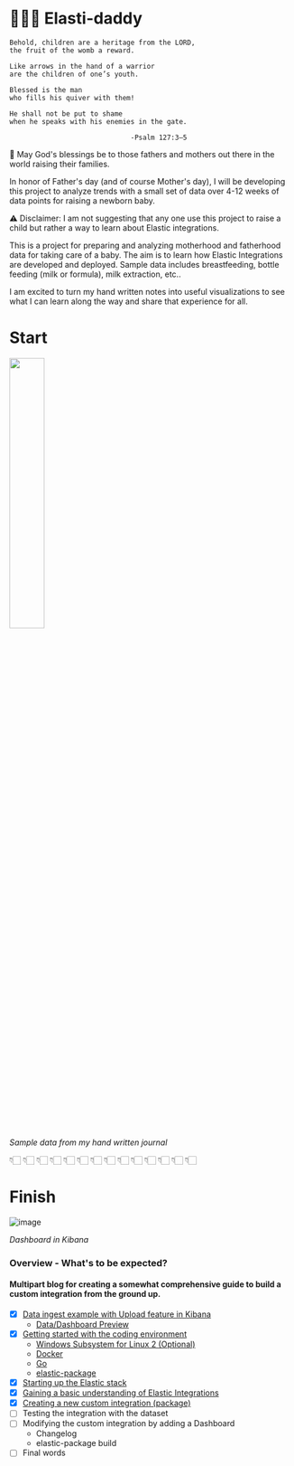 # 👨🏻‍🍼 Elasti-daddy

```
Behold, children are a heritage from the LORD,
the fruit of the womb a reward.

Like arrows in the hand of a warrior
are the children of one’s youth.

Blessed is the man
who fills his quiver with them!

He shall not be put to shame
when he speaks with his enemies in the gate.

                              -Psalm 127:3–5
```
🙏 May God's blessings be to those fathers and mothers out there in the world raising their families.  

In honor of Father's day (and of course Mother's day), I will be developing this project to analyze trends with a small set of data over 4-12 weeks of data points for raising a newborn baby. 

⚠️ Disclaimer: I am not suggesting that any one use this project to raise a child but rather a way to learn about Elastic integrations.

This is a project for preparing and analyzing motherhood and fatherhood data for taking care of a baby. The aim is to learn how Elastic Integrations are developed and deployed. Sample data includes breastfeeding, bottle feeding (milk or formula), milk extraction, etc..

I am excited to turn my hand written notes into useful visualizations to see what I can learn along the way and share that experience for all.

# Start
<img src="https://github.com/nicpenning/Elasti-daddy/assets/5582679/37a21ac0-7e91-4b77-8392-14f93d4ffbe5" width=35% height=35%>

*Sample data from my hand written journal*

👇🏻   👇🏻   👇🏻   👇🏻   👇🏻   👇🏻   👇🏻   👇🏻   👇🏻   👇🏻   👇🏻   👇🏻   👇🏻   👇🏻

# Finish
![image](https://github.com/nicpenning/Elasti-daddy/assets/5582679/082b00fc-d72d-4189-a226-ca5e0418047a)

*Dashboard in Kibana*
### Overview - What's to be expected?
#### Multipart blog for creating a somewhat comprehensive guide to build a custom integration from the ground up. 
- [x] [Data ingest example with Upload feature in Kibana](https://github.com/nicpenning/Elasti-daddy/blob/main/Blog%20Posts/Blog%20Post%20%231.%20Data%20Ingest.md)
  - [Data/Dashboard Preview](https://github.com/nicpenning/Elasti-daddy/blob/main/Blog%20Posts/Blog%20Post%20%231.%20Data%20Ingest.md#ta-da)
- [x] [Getting started with the coding environment](https://github.com/nicpenning/Elasti-daddy/blob/main/Blog%20Posts/Blog%20Post%20%232.%20Getting%20Started.md)
  - [Windows Subsystem for Linux 2 (Optional)](https://github.com/nicpenning/Elasti-daddy/blob/main/Blog%20Posts/Blog%20Post%20%232.%20Getting%20Started.md#1-install-ubuntu-on-windows-11)
  - [Docker](https://github.com/nicpenning/Elasti-daddy/blob/main/Blog%20Posts/Blog%20Post%20%232.%20Getting%20Started.md#2-install-docker-within-ubuntu)
  - [Go](https://github.com/nicpenning/Elasti-daddy/blob/main/Blog%20Posts/Blog%20Post%20%232.%20Getting%20Started.md#3-install-go-within-ubuntu)
  - [elastic-package](https://github.com/nicpenning/Elasti-daddy/blob/main/Blog%20Posts/Blog%20Post%20%232.%20Getting%20Started.md#4-install-elastic-package-within-ubuntu)
- [x] [Starting up the Elastic stack](https://github.com/nicpenning/Elasti-daddy/blob/main/Blog%20Posts/Blog%20Post%20%233.%20Starting%20up%20the%20Elastic%20stack.md#starting-up-the-elastic-stack)
- [x] [Gaining a basic understanding of Elastic Integrations](https://github.com/nicpenning/Elasti-daddy/blob/main/Blog%20Posts/Blog%20Post%20%234.%20Gaining%20a%20basic%20understanding%20of%20Elastic%20Integrations.md)
- [x] [Creating a new custom integration (package)](https://github.com/nicpenning/Elasti-daddy/blob/main/Blog%20Posts/Blog%20Post%20%235.%20Creating%20a%20new%20custom%20integration%20(package).md#creating-a-new-custom-integration-package)
- [ ] Testing the integration with the dataset
- [ ] Modifying the custom integration by adding a Dashboard
  - Changelog
  - elastic-package build
- [ ] Final words
